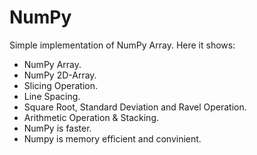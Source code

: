 # NumPy
Simple implementation of NumPy Array. Here it shows:
* NumPy Array.<br>
* NumPy 2D-Array.<br>
* Slicing Operation.<br>
* Line Spacing.<br>
* Square Root, Standard Deviation and Ravel Operation.<br>
* Arithmetic Operation & Stacking.<br>
* NumPy is faster.<br>
* Numpy is memory efficient and convinient.<br>

